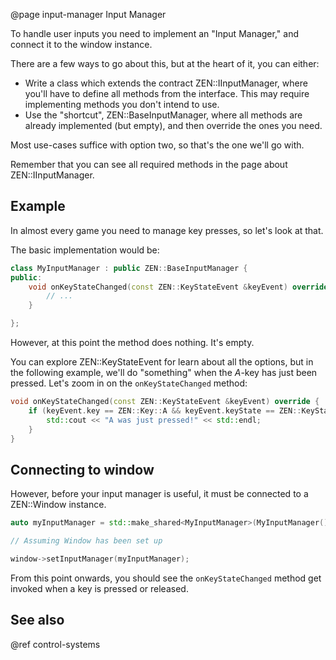 @page input-manager Input Manager

To handle user inputs you need to implement an "Input Manager," and
connect it to the window instance.

There are a few ways to go about this, but at the heart of it, you can
either:

- Write a class which extends the contract ZEN::IInputManager,
  where you'll have to define all methods from the interface.
  This may require implementing methods you don't intend to use.
- Use the "shortcut", ZEN::BaseInputManager, where all methods
  are already implemented (but empty), and then override the ones
  you need.

Most use-cases suffice with option two, so that's the one we'll
go with.

Remember that you can see all required methods in the page about
ZEN::IInputManager.

## Example

In almost every game you need to manage key presses, so let's
look at that.

The basic implementation would be:

````cpp
class MyInputManager : public ZEN::BaseInputManager {
public:
    void onKeyStateChanged(const ZEN::KeyStateEvent &keyEvent) override {
        // ...
    }

};
````

However, at this point the method does nothing. It's empty.

You can explore ZEN::KeyStateEvent for learn about all the options,
but in the following example, we'll do "something" when the _A_-key
has just been pressed. Let's zoom in on the ``onKeyStateChanged`` method:

````cpp
void onKeyStateChanged(const ZEN::KeyStateEvent &keyEvent) override {
    if (keyEvent.key == ZEN::Key::A && keyEvent.keyState == ZEN::KeyState::JustPressed) {
        std::cout << "A was just pressed!" << std::endl;
    }
}
````

## Connecting to window

However, before your input manager is useful, it must be connected
to a ZEN::Window instance.

````cpp
auto myInputManager = std::make_shared<MyInputManager>(MyInputManager());

// Assuming Window has been set up

window->setInputManager(myInputManager);
````

From this point onwards, you should see the ``onKeyStateChanged`` method
get invoked when a key is pressed or released.

## See also

@ref control-systems
